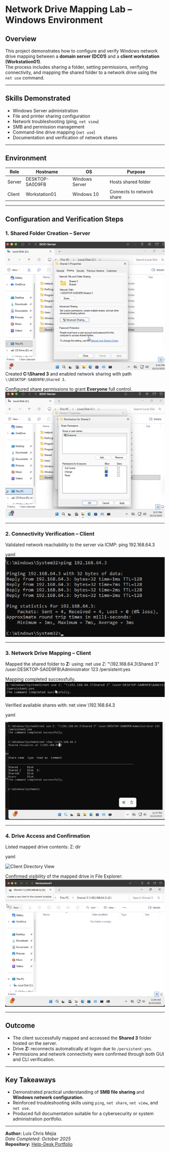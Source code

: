 # Network Drive Mapping Lab – Windows Environment

## Overview
This project demonstrates how to configure and verify Windows network drive mapping between a **domain server (DC01)** and a **client workstation (Workstation01)**.  
The process includes sharing a folder, setting permissions, verifying connectivity, and mapping the shared folder to a network drive using the `net use` command.

---

## Skills Demonstrated
- Windows Server administration
- File and printer sharing configuration
- Network troubleshooting (ping, `net view`)
- SMB and permission management
- Command-line drive mapping (`net use`)
- Documentation and verification of network shares

---

## Environment
| Role | Hostname | OS | Purpose |
|------|-----------|----|----------|
| Server | DESKTOP-SA0D9FB | Windows Server | Hosts shared folder |
| Client | Workstation01 | Windows 10 | Connects to network share |

---

## Configuration and Verification Steps

### 1. Shared Folder Creation – Server
![Server Share Folder](./screenshots/L3-07_Server_ShareFolder.png)  
Created **C:\Shared 3** and enabled network sharing with path  
`\\DESKTOP-SA0D9FB\Shared 3`.

Configured share permissions to grant **Everyone** full control.  
![Server Permissions](./screenshots/L3-07_Server_Permissions.png)

---

### 2. Connectivity Verification – Client
Validated network reachability to the server via ICMP:
ping 192.168.64.3

yaml
![Client Ping Test](./screenshots/L3-07_Client_Troubleshooting1.png)

---

### 3. Network Drive Mapping – Client
Mapped the shared folder to **Z:** using:
net use Z: "\192.168.64.3\Shared 3" /user:DESKTOP-SA0D9FB\Administrator 123 /persistent:yes



Mapping completed successfully.  
![Client Net Use Command](./screenshots/L3-07_Client_Command.png)

Verified available shares with:
net view \192.168.64.3

yaml

![Client Net View](./screenshots/L3-04_Client_NetView.png)

--- 

### 4. Drive Access and Confirmation
Listed mapped drive contents:
Z:
dir

yaml

![Client Directory View](./screenshots/L3-07_Client_Dir.png)

Confirmed visibility of the mapped drive in File Explorer:  
![Client This PC Z Drive](./screenshots/L3-07_Client_ThisPC_ZDrive.png)

---

## Outcome
- The client successfully mapped and accessed the **Shared 3** folder hosted on the server.  
- Drive **Z:** reconnects automatically at logon due to `/persistent:yes`.  
- Permissions and network connectivity were confirmed through both GUI and CLI verification.

---

## Key Takeaways
- Demonstrated practical understanding of **SMB file sharing** and **Windows network configuration**.  
- Reinforced troubleshooting skills using `ping`, `net share`, `net view`, and `net use`.  
- Produced full documentation suitable for a cybersecurity or system administration portfolio.

---

**Author:** Luis Chris Mejia  
*Date Completed: October 2025*  
**Repository:** [Help-Desk Portfolio](https://github.com/ChrisCyberTech/help-desk-portfolio)